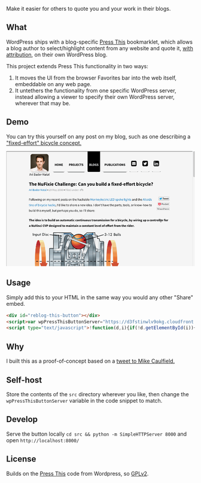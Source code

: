
Make it easier for others to quote you and your work in their blogs.

## What

WordPress ships with a blog-specific [Press This](https://en.support.wordpress.com/press-this/) bookmarklet, which allows a blog author to select/highlight content from any website and quote it, [with attribution](http://wpandlegalstuff.com/press-this-and-copyright-infringement/), on their own WordPress blog. 

This project extends Press This functionality in two ways: 

1. It moves the UI from the browser Favorites bar into the web itself, embeddable on any web page.
2. It untethers the functionality from one specific WordPress server, instead allowing a viewer to specify their own WordPress server, wherever that may be. 

## Demo

You can try this yourself on any post on my blog, such as one describing a ["fixed-effort" bicycle concept.](https://aribadernatal.com/2008/05/29/the-nufixie-challenge-can-you-build-a-fixed-effort-bicycle-transmission/)

![](https://github.com/aribn/wp-pressthis-button/blob/master/wp-pressthis-button-demo.gif)

## Usage

Simply add this to your HTML in the same way you would any other "Share" embed.

```html
<div id="reblog-this-button"></div>
<script>var wpPressThisButtonServer="https://d3fstinwlv9okg.cloudfront.net";</script>
<script type="text/javascript">!function(d,i){if(!d.getElementById(i)){var j=d.createElement("script");j.id=i;j.src=wpPressThisButtonServer+"/wp-pressthis-button.js?v=1";var w=d.getElementById(i);d.body.appendChild(j);}}(document,"reblog-btn-js");</script>
```

## Why

I built this as a proof-of-concept based on a [tweet to Mike Caulfield.](https://twitter.com/aribadernatal/status/657060037320245248)

## Self-host

Store the contents of the `src` directory wherever you like, then change the `wpPressThisButtonServer` variable in the code snippet to match.

## Develop

Serve the button locally `cd src && python -m SimpleHTTPServer 8000` and open `http://localhost:8000/`


## License

Builds on the [Press This](https://codex.wordpress.org/Press_This) code from Wordpress, so [GPLv2](LICENSE).